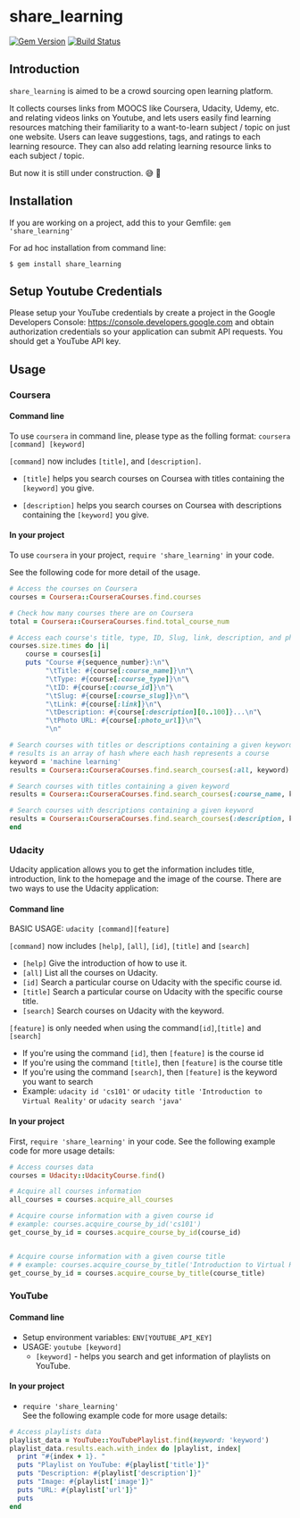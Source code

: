 
# share_learning
[![Gem Version](https://badge.fury.io/rb/share_learning.svg)](https://badge.fury.io/rb/share_learning)
[![Build Status](https://travis-ci.org/BlueStarAshes/share_learning.svg?branch=master)](https://travis-ci.org/BlueStarAshes/share_learning)   


## Introduction
`share_learning` is aimed to be a crowd sourcing open learning platform.

It collects courses links from MOOCS like Coursera, Udacity, Udemy, etc. and relating videos links on Youtube, and lets users easily find learning resources matching their familiarity to a want-to-learn subject / topic on just one website. Users can leave suggestions, tags, and ratings to each learning resource. They can also add relating learning resource links to each subject / topic.

But now it is still under construction. :sweat_smile: :beer:

## Installation
If you are working on a project, add this to your Gemfile: `gem 'share_learning'`

For ad hoc installation from command line:

`$ gem install share_learning`


## Setup Youtube Credentials
Please setup your YouTube credentials by create a project in the Google Developers Console: https://console.developers.google.com and obtain authorization credentials so your application can submit API requests. You should get a YouTube API key.
## Usage

### Coursera
#### Command line
To use `coursera` in command line, please type as the folling format:
`coursera [command] [keyword]`

`[command]` now includes `[title]`, and `[description]`.

* `[title]`
helps you search courses on Coursea with titles containing the `[keyword]` you give.

* `[description]`
helps you search courses on Coursea with descriptions  containing the `[keyword]` you give.


#### In your project
To use `coursera` in your project, `require 'share_learning'` in your code.

See the following code for more detail of the usage.
```ruby
# Access the courses on Coursera
courses = Coursera::CourseraCourses.find.courses

# Check how many courses there are on Coursera
total = Coursera::CourseraCourses.find.total_course_num

# Access each course's title, type, ID, Slug, link, description, and photo URL
courses.size.times do |i|
    course = courses[i]
    puts "Course #{sequence_number}:\n"\
         "\tTitle: #{course[:course_name]}\n"\
         "\tType: #{course[:course_type]}\n"\
         "\tID: #{course[:course_id]}\n"\
         "\tSlug: #{course[:course_slug]}\n"\
         "\tLink: #{course[:link]}\n"\
         "\tDescription: #{course[:description][0..100]}...\n"\
         "\tPhoto URL: #{course[:photo_url]}\n"\
         "\n"

# Search courses with titles or descriptions containing a given keyword
# results is an array of hash where each hash represents a course
keyword = 'machine learning'
results = Coursera::CourseraCourses.find.search_courses(:all, keyword)

# Search courses with titles containing a given keyword
results = Coursera::CourseraCourses.find.search_courses(:course_name, keyword)

# Search courses with descriptions containing a given keyword
results = Coursera::CourseraCourses.find.search_courses(:description, keyword)
end
```

### Udacity
Udacity application allows you to get the information includes title, introduction, link to the homepage and the image of the course. There are two ways to use the Udacity application:
#### Command line

BASIC USAGE: `udacity [command][feature]`  

`[command]` now includes `[help]`, `[all]`, `[id]`, `[title]` and `[search]`
 * `[help]`
    Give the introduction of how to use it.
 * `[all]`
   List all the courses on Udacity.
 * `[id]`
   Search a particular course on Udacity with the specific course id.
 * `[title]`
   Search a particular course on Udacity with the specific course title.
 * `[search]`
   Search courses on Udacity with the keyword.

`[feature]` is only needed when using the command`[id]`,`[title]` and `[search]`
 * If you're using the command `[id]`, then `[feature]` is the course id
 * If you're using the command `[title]`, then `[feature]` is the course title
 * If you're using the command `[search]`, then `[feature]` is the keyword you want to search
 * Example: `udacity id 'cs101'` or `udacity title 'Introduction to Virtual Reality'` or `udacity search 'java'`

#### In your project

First, `require 'share_learning'` in your code.
See the following example code for more usage details:

```ruby
# Access courses data
courses = Udacity::UdacityCourse.find()

# Acquire all courses information
all_courses = courses.acquire_all_courses

# Acquire course information with a given course id
# example: courses.acquire_course_by_id('cs101')
get_course_by_id = courses.acquire_course_by_id(course_id)


# Acquire course information with a given course title
# # example: courses.acquire_course_by_title('Introduction to Virtual Reality')
get_course_by_id = courses.acquire_course_by_title(course_title)

```



### YouTube
#### Command line
* Setup environment variables: `ENV[YOUTUBE_API_KEY]`
* USAGE: `youtube [keyword]`   
    * `[keyword]` - helps you search and get information of playlists on YouTube.

#### In your project
* `require 'share_learning'`     
See the following example code for more usage details:     
```ruby
# Access playlists data
playlist_data = YouTube::YouTubePlaylist.find(keyword: 'keyword')
playlist_data.results.each.with_index do |playlist, index|
  print "#{index + 1}. "
  puts "Playlist on YouTube: #{playlist['title']}"
  puts "Description: #{playlist['description']}"
  puts "Image: #{playlist['image']}"
  puts "URL: #{playlist['url']}"
  puts
end
```
